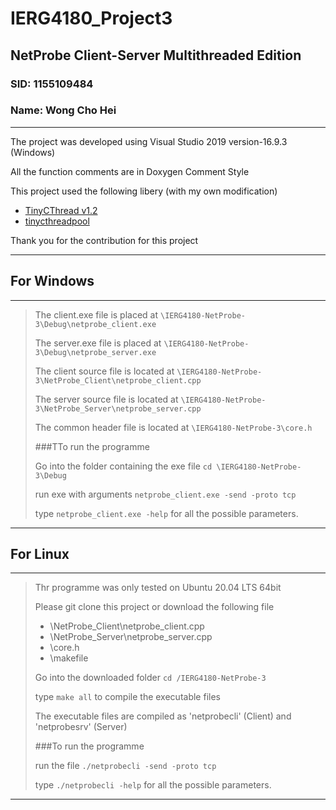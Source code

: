 # IERG4180_Project3
## NetProbe Client-Server Multithreaded Edition
### SID: 1155109484
### Name: Wong Cho Hei
--------------

The project was developed using Visual Studio 2019 version-16.9.3 (Windows)

All the function comments are in Doxygen Comment Style

This project used the following libery (with my own modification)

- [TinyCThread v1.2](https://github.com/tinycthread/tinycthread)
- [tinycthreadpool](https://github.com/enbandari/tinycthreadpool)

Thank you for the contribution for this project

--------------
## For Windows
--------------
> The client.exe file is placed at `\IERG4180-NetProbe-3\Debug\netprobe_client.exe`
> 
> The server.exe file is placed at `\IERG4180-NetProbe-3\Debug\netprobe_server.exe`
> 
> The client source file is located at `\IERG4180-NetProbe-3\NetProbe_Client\netprobe_client.cpp`
> 
> The server source file is located at `\IERG4180-NetProbe-3\NetProbe_Server\netprobe_server.cpp`
> 
> The common header file is located at `\IERG4180-NetProbe-3\core.h`
>
> ###TTo run the programme
>
> Go into the folder containing the exe file `cd \IERG4180-NetProbe-3\Debug`
>
> run exe with arguments `netprobe_client.exe -send -proto tcp`
>
> type `netprobe_client.exe -help` for all the possible parameters.
--------------
## For Linux
--------------
> Thr programme was only tested on Ubuntu 20.04 LTS 64bit
> 
> Please git clone this project or download the following file
> - \NetProbe_Client\netprobe_client.cpp
> - \NetProbe_Server\netprobe_server.cpp
> - \core.h
> - \makefile
> 
> Go into the downloaded folder `cd /IERG4180-NetProbe-3`
>
> type `make all` to compile the executable files
> 
> The executable files are compiled as 'netprobecli' (Client) and 'netprobesrv' (Server)
>
> ###To run the programme
>
> run the file `./netprobecli -send -proto tcp`
>
> type `./netprobecli -help` for all the possible parameters.
> 
--------------
